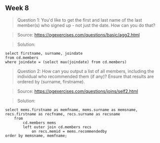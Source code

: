 ## Week 8

> Question 1:  You'd like to get the first and last name of the last member(s) who signed up - not just the date. How can you do that?

> Source: https://pgexercises.com/questions/basic/agg2.html

> Solution:

```
select firstname, surname, joindate
from cd.members
where joindate = (select max(joindate) from cd.members)
```

> Question 2:  How can you output a list of all members, including the individual who recommended them (if any)? Ensure that results are ordered by (surname, firstname).

> Source: https://pgexercises.com/questions/joins/self2.html

> Solution:

```
select mems.firstname as memfname, mems.surname as memsname, recs.firstname as recfname, recs.surname as recsname
	from 
		cd.members mems
		left outer join cd.members recs
			on recs.memid = mems.recommendedby
order by memsname, memfname;  
```